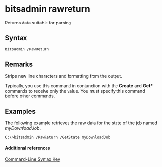 # bitsadmin rawreturn



Returns data suitable for parsing.

## Syntax

```
bitsadmin /RawReturn
```

## Remarks

Strips new line characters and formatting from the output.

Typically, you use this command in conjunction with the **Create** and **Get\*** commands to receive only the value. You must specify this command before other commands.

## <a name="BKMK_examples"></a>Examples

The following example retrieves the raw data for the state of the job named *myDownloadJob*.
```
C:\>bitsadmin /RawReturn /GetState myDownloadJob
```

#### Additional references

[Command-Line Syntax Key](command-line-syntax-key.md)